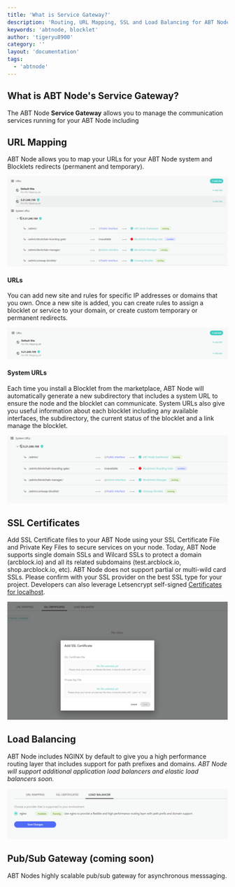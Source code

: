 ```yaml
---
title: 'What is Service Gateway?'
description: 'Routing, URL Mapping, SSL and Load Balancing for ABT Node?'
keywords: 'abtnode, blocklet'
author: 'tigeryu8900'
category: ''
layout: 'documentation'
tags:
  - 'abtnode'
---
```


## What is ABT Node's Service Gateway?

The ABT Node **Service Gateway** allows you to manage the communication services running for your ABT Node including

## URL Mapping

ABT Node allows you to map your URLs for your ABT Node system and Blocklets redirects (permanent and temporary).

![](./images/url-mapping.png)

#### URLs

You can add new site and rules for specific IP addresses or domains that you own. Once a new site is added, you can create rules to assign a blocklet or service to your domain, or create custom temporary or permanent redirects.

![](./images/urls.png)

#### System URLs

Each time you install a Blocklet from the marketplace, ABT Node will automatically generate a new subdirectory that includes a system URL to ensure the node and the blocklet can communicate. System URLs also give you useful information about each blocklet including any available interfaces, the subdirectory, the current status of the blocklet and a link manage the blocklet.

![](./images/system-url.png)

## SSL Certificates

Add SSL Certificate files to your ABT Node using your SSL Certificate File and Private Key Files to secure services on your node. Today, ABT Node supports single domain SSLs and Wilcard SSLs to protect a domain (arcblock.io) and all its related subdomains (test.arcblock.io, shop.arcblock.io, etc). ABT Node does not support partial or multi-wild card SSLs. Please confirm with your SSL provider on the best SSL type for your project. Developers can also leverage Letsencrypt self-signed [Certificates for localhost](./certificates-for-localhost).

![](./images/ssl-certificate.png)

## Load Balancing

ABT Node includes NGINX by default to give you a high performance routing layer that includes support for path prefixes and domains. _ABT Node will support additional application load balancers and elastic load balancers soon._

![](./images/nginx.png)

## Pub/Sub Gateway (coming soon)

ABT Nodes highly scalable pub/sub gateway for asynchronous messsaging.

